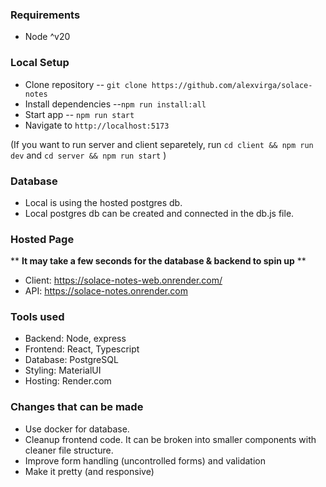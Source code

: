 ### Requirements

- Node ^v20

### Local Setup

- Clone repository
  -- `git clone https://github.com/alexvirga/solace-notes`
- Install dependencies
  --`npm run install:all`
- Start app
  -- `npm run start`
- Navigate to `http://localhost:5173`

(If you want to run server and client separetely, run `cd client && npm run dev` and `cd server && npm run start` )

### Database

- Local is using the hosted postgres db.
- Local postgres db can be created and connected in the db.js file.

### Hosted Page

\*\* **It may take a few seconds for the database & backend to spin up** \*\*

- Client: https://solace-notes-web.onrender.com/
- API: https://solace-notes.onrender.com

### Tools used

- Backend: Node, express
- Frontend: React, Typescript
- Database: PostgreSQL
- Styling: MaterialUI
- Hosting: Render.com

### Changes that can be made

- Use docker for database.
- Cleanup frontend code. It can be broken into smaller components with cleaner file structure.
- Improve form handling (uncontrolled forms) and validation
- Make it pretty (and responsive)
